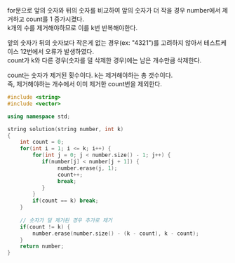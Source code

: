 for문으로 앞의 숫자와 뒤의 숫자를 비교하여 앞의 숫자가 더 작을 경우 number에서 제거하고 count를 1 증가시켰다.    
k개의 수를 제거해야하므로 이를 k번 반복해야한다.

앞의 숫자가 뒤의 숫자보다 작은게 없는 경우(ex: "4321")를 고려하지 않아서 테스트케이스 12번에서 오류가 발생하였다.    
count가 k와 다른 경우(숫자를 덜 삭제한 경우)에는 남은 개수만큼 삭제한다.

count는 숫자가 제거된 횟수이다. k는 제거해야하는 총 갯수이다.    
즉, 제거해야하는 개수에서 이미 제거한 count번을 제외한다.

```C++
#include <string>
#include <vector>

using namespace std;

string solution(string number, int k) 
{
    int count = 0;
    for(int i = 1; i <= k; i++) {   
        for(int j = 0; j < number.size() - 1; j++) {
           if(number[j] < number[j + 1]) {
                number.erase(j, 1);
                count++;
                break;
           }
        }
        if(count == k) break;
    }
    
    // 숫자가 덜 제거된 경우 추가로 제거
    if(count != k) {
        number.erase(number.size() - (k - count), k - count);
    }
    return number;
}
```
